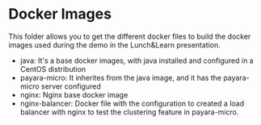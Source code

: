 # Docker Images
This folder allows you to get the different docker files to build the docker images used during the demo in the Lunch&Learn presentation. 

* java: It's a base docker images, with java installed and configured in a CentOS distribution
* payara-micro: It inherites from the java image, and it has the payara-micro server configured
* nginx: Nginx base docker image
* nginx-balancer: Docker file with the configuration to created a load balancer with nginx to test the clustering feature in payara-micro.
